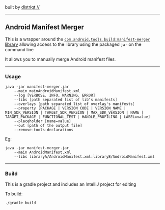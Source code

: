 built by [distriqt //](https://distriqt.com)

---

## Android Manifest Merger

This is a wrapper around the [`com.android.tools.build:manifest-merger` library](https://mvnrepository.com/artifact/com.android.tools.build/manifest-merger) allowing access to the library using the packaged `jar` on the command line

It allows you to manually merge Android manifest files.

---

### Usage

```
java -jar manifest-merger.jar
    --main mainAndroidManifest.xml
    --log [VERBOSE, INFO, WARNING, ERROR]
    --libs [path separated list of lib's manifests]
    --overlays [path separated list of overlay's manifests]
    --property [PACKAGE | VERSION_CODE | VERSION_NAME | MIN_SDK_VERSION | TARGET_SDK_VERSION | MAX_SDK_VERSION | NAME | TARGET_PACKAGE | FUNCTIONAL_TEST | HANDLE_PROFILING | LABEL=value]
    --placeholder [name=value]
    --out [path of the output file]
    --remove-tools-declarations
```

Eg:

```
java -jar manifest-merger.jar
    --main AndroidManifest.xml
    --libs libraryA/AndroidManifest.xml:libraryB/AndroidManifest.xml
```

---

### Build

This is a gradle project and includes an IntelliJ project for editing

To build:

```
./gradle build
```
